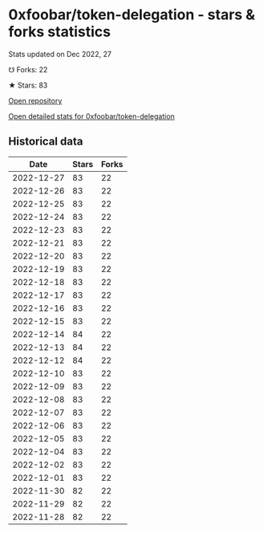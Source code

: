 # 0xfoobar/token-delegation - stars & forks statistics

Stats updated on Dec 2022, 27

☋ Forks: 22

★ Stars: 83

[Open repository](https://github.com/0xfoobar/token-delegation)

[Open detailed stats for 0xfoobar/token-delegation](https://reviewgithub.com/rep/0xfoobar/token-delegation)

## Historical data
| Date | Stars | Forks |
|------|-------|-------|
| 2022-12-27 | 83 | 22 | 
| 2022-12-26 | 83 | 22 | 
| 2022-12-25 | 83 | 22 | 
| 2022-12-24 | 83 | 22 | 
| 2022-12-23 | 83 | 22 | 
| 2022-12-21 | 83 | 22 | 
| 2022-12-20 | 83 | 22 | 
| 2022-12-19 | 83 | 22 | 
| 2022-12-18 | 83 | 22 | 
| 2022-12-17 | 83 | 22 | 
| 2022-12-16 | 83 | 22 | 
| 2022-12-15 | 83 | 22 | 
| 2022-12-14 | 84 | 22 | 
| 2022-12-13 | 84 | 22 | 
| 2022-12-12 | 84 | 22 | 
| 2022-12-10 | 83 | 22 | 
| 2022-12-09 | 83 | 22 | 
| 2022-12-08 | 83 | 22 | 
| 2022-12-07 | 83 | 22 | 
| 2022-12-06 | 83 | 22 | 
| 2022-12-05 | 83 | 22 | 
| 2022-12-04 | 83 | 22 | 
| 2022-12-02 | 83 | 22 | 
| 2022-12-01 | 83 | 22 | 
| 2022-11-30 | 82 | 22 | 
| 2022-11-29 | 82 | 22 | 
| 2022-11-28 | 82 | 22 | 

